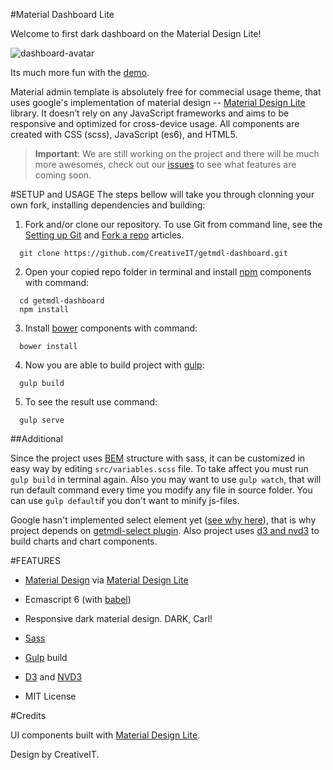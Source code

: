 #Material Dashboard Lite

Welcome to first dark dashboard on the Material Design Lite!

![dashboard-avatar](https://trello-attachments.s3.amazonaws.com/56af74f7f1b5b81a201453c4/2000x1105/aebadb1186036fc73544e7fde0e43863/Darkboard_Showcase_1_3.png)

Its much more fun with the [demo](http://creativeit.github.io/getmdl-dashboard/dist/index.html).

Material admin template is absolutely free for commecial usage theme, that uses google's implementation of material design -- [Material Design Lite](http://www.getmdl.io) library. It doesn’t rely on any JavaScript frameworks and aims to be responsive and optimized for cross-device usage. All components are created with CSS (scss), JavaScript (es6), and HTML5.

>**Important**: We are still working on the project and there will be much more awesomes, check out our [issues](https://github.com/CreativeIT/getmdl-dashboard/issues) to see what features are coming soon.

#SETUP and USAGE
The steps bellow will take you through clonning your own fork, installing dependencies and building:

1. Fork and/or clone our repository. To use Git from command line, see the [Setting up Git](https://help.github.com/articles/set-up-git/) and [Fork a repo](https://help.github.com/articles/fork-a-repo/) articles. 
  
  ```
    git clone https://github.com/CreativeIT/getmdl-dashboard.git
  ```

2. Open your copied repo folder in terminal and install [npm](https://www.npmjs.com/) components with command:
  
  ```
    cd getmdl-dashboard
    npm install
  ```

3. Install [bower](http://bower.io/) components with command:
  
  ```
    bower install
  ```

4. Now you are able to build project with [gulp](http://gulpjs.com/):
  
  ```
    gulp build
  ```

5. To see the result use command:
  
  ```
    gulp serve
  ```

##Additional

Since the project uses [BEM](http://getbem.com) structure with sass, it can be customized in easy way by editing `src/variables.scss` file. To take affect you must run `gulp build` in terminal again. Also you may want to use `gulp watch`, that will run default command every time you modify any file in source folder. You can use `gulp default`if you don't want to minify js-files.

Google hasn't implemented select element yet ([see why here](http://37.media.tumblr.com/6a9fcffde2da977266b0ea99b15d5803/tumblr_n42cjjsriB1smcbm7o1_400.gif)), that is why project depends on [getmdl-select plugin](https://github.com/CreativeIT/getmdl-select). Also project uses [d3 and nvd3](http://nvd3.org/) to build charts and chart components.


#FEATURES

*  [Material Design](http://www.google.com/design/spec/material-design/introduction.html) via [Material Design Lite](http://getmdl.io)

*  Ecmascript 6 (with [babel](https://babeljs.io/))

*  Responsive dark material design. DARK, Carl!

*  [Sass](http://sass-lang.com/)

*  [Gulp](http://gulpjs.com/) build

*  [D3](https://d3js.org/) and [NVD3](http://nvd3.org/)

*  MIT License

#Credits

UI components built with [Material Design Lite](http://www.getmdl.io).

Design by CreativeIT.